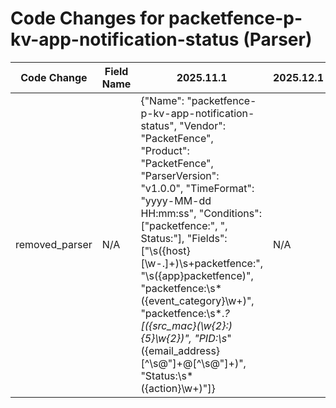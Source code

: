 # Code Changes for packetfence-p-kv-app-notification-status (Parser)

| Code Change | Field Name | 2025.11.1 | 2025.12.1 |
|-------------|------------|-----------|------------|
| removed_parser | N/A | {"Name": "packetfence-p-kv-app-notification-status", "Vendor": "PacketFence", "Product": "PacketFence", "ParserVersion": "v1.0.0", "TimeFormat": "yyyy-MM-dd HH:mm:ss", "Conditions": ["packetfence:", ", Status:"], "Fields": ["\s({host}[\w\-.]+)\s+packetfence:", "\s({app}packetfence)", "packetfence:\s*({event_category}\w+)", "packetfence:\s*.*?\[({src_mac}(\w{2}:){5}\w{2})", "PID:\s*\"({email_address}[^\s@\"]+@[^\s@\"]+)", "Status:\s*({action}\w+)"]} | N/A |